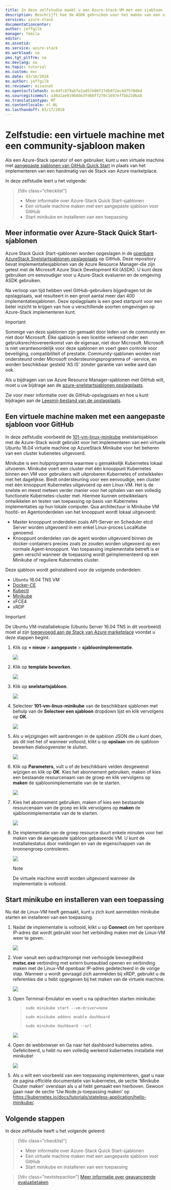 ```yaml
---
title: In deze zelfstudie maakt u een Azure-Stack-VM met een sjabloon | Microsoft Docs
description: Beschrijft hoe de ASDK gebruiken voor het maken van een virtuele machine met behulp van een sjabloon predfined en een aangepaste sjabloon GitHub.
services: azure-stack
documentationcenter: 
author: jeffgilb
manager: femila
editor: 
ms.assetid: 
ms.service: azure-stack
ms.workload: na
pms.tgt_pltfrm: na
ms.devlang: na
ms.topic: tutorial
ms.custom: mvc
ms.date: 03/16/2018
ms.author: jeffgilb
ms.reviewer: misainat
ms.openlocfilehash: ec44fc879abfe2a457e80f27db972ac4d7570dbd
ms.sourcegitcommit: a36a1ae91968de3fd68ff2f0c1697effbb210ba8
ms.translationtype: MT
ms.contentlocale: nl-NL
ms.lasthandoff: 03/17/2018
---
```

# <a name="tutorial-create-a-vm-using-a-community-template"></a>Zelfstudie: een virtuele machine met een community-sjabloon maken
Als een Azure-Stack operator of een gebruiker, kunt u een virtuele machine met [aangepaste sjablonen van GitHub Quick Start](https://github.com/Azure/AzureStack-QuickStart-Templates) in plaats van het implementeren van een handmatig van de Stack van Azure marketplace.

In deze zelfstudie leert u het volgende:

> [!div class="checklist"]
> * Meer informatie over Azure-Stack Quick Start-sjablonen 
> * Een virtuele machine maken met een aangepaste sjabloon voor GitHub
> * Start minikube en installeren van een toepassing

## <a name="learn-about-azure-stack-quickstart-templates"></a>Meer informatie over Azure-Stack Quick Start-sjablonen
Azure Stack Quick Start-sjablonen worden opgeslagen in de [openbare AzureStack Snelstartsjablonen opslagplaats](https://github.com/Azure/AzureStack-QuickStart-Templates) op GitHub. Deze repository bevat implementatiesjablonen van de Azure Resource Manager-die zijn getest met de Microsoft Azure Stack Development Kit (ASDK). U kunt deze gebruiken om eenvoudiger voor u Azure-Stack evalueren en de omgeving ASDK gebruiken. 

Na verloop van tijd hebben veel GitHub-gebruikers bijgedragen tot de opslagplaats, wat resulteert in een groot aantal meer dan 400 implementatiesjablonen. Deze opslagplaats is een goed startpunt voor een beter inzicht te krijgen van hoe u verschillende soorten omgevingen op Azure-Stack implementeren kunt. 

>[!IMPORTANT]
> Sommige van deze sjablonen zijn gemaakt door leden van de community en niet door Microsoft. Elke sjabloon is een licentie verleend onder een gebruiksrechtovereenkomst van de eigenaar, niet door Microsoft. Microsoft is niet verantwoordelijk voor deze sjablonen en voert geen controle voor beveiliging, compatibiliteit of prestatie. Community-sjablonen worden niet ondersteund onder Microsoft ondersteuningsprogramma of -service, en worden beschikbaar gesteld 'AS IS' zonder garantie van welke aard dan ook.

Als u bijdragen van uw Azure Resource Manager-sjablonen met GitHub wilt, moet u uw bijdrage aan de [azure-snelstartsjablonen opslagplaats](https://github.com/Azure/AzureStack-QuickStart-Templates).

Zie voor meer informatie over de GitHub-opslagplaats en hoe u kunt bijdragen aan de [Leesmij-bestand van de opslagplaats](https://github.com/Azure/AzureStack-QuickStart-Templates/blob/master/README.md). 


## <a name="create-a-vm-using-a-custom-github-template"></a>Een virtuele machine maken met een aangepaste sjabloon voor GitHub
In deze zelfstudie voorbeeld de [101-vm-linux-minikube](https://github.com/Azure/AzureStack-QuickStart-Templates/tree/master/101-vm-linux-minikube) snelstartsjabloon met de Azure-Stack wordt gebruikt voor het implementeren van een virtuele Ubuntu 16.04 virtuele machine op AzureStack Minikube voor het beheren van een cluster kubenetes uitgevoerd.

Minikube is een hulpprogramma waarmee u gemakkelijk Kubernetes lokaal uitvoeren. Minikube voert een cluster met één knooppunt Kubernetes binnen een VM voor gebruikers wilt uitproberen Kubernetes of ontwikkelen met het dagelijkse. Biedt ondersteuning voor een eenvoudige, een cluster met één knooppunt Kubernetes uitgevoerd op een Linux-VM. Het is de snelste en meest meteen verder manier voor het ophalen van een volledig functionele Kubernetes-cluster met. Hiermee kunnen ontwikkelaars ontwikkelen en testen van toepassing op basis van Kubernetes implementaties op hun lokale computer. Qua architectuur is Minikube VM hoofd- en Agentonderdelen van het knooppunt wordt lokaal uitgevoerd:
- Master knooppunt onderdelen zoals API-Server en Scheduler etcd Server worden uitgevoerd in een enkel Linux-proces LocalKube genoemd.
- Knooppunt onderdelen van de agent worden uitgevoerd binnen de docker-containers precies zoals ze zouden worden uitgevoerd op een normale Agent-knooppunt. Van toepassing implementatie betreft is er geen verschil wanneer de toepassing wordt geïmplementeerd op een Minikube of reguliere Kubernetes cluster.

Deze sjabloon wordt geïnstalleerd voor de volgende onderdelen:

- Ubuntu 16.04 TNS VM
- [Docker-CE](https://download.docker.com/linux/ubuntu) 
- [Kubectl](https://storage.googleapis.com/kubernetes-release/release/v1.8.0/bin/linux/amd64/kubectl)
- [Minikube](https://storage.googleapis.com/minikube/releases/latest/minikube-linux-amd64)
- xFCE4
- xRDP

> [!IMPORTANT]
> De Ubuntu VM-installatiekopie (Ubuntu Server 16.04 TNS in dit voorbeeld) moet al zijn [toegevoegd aan de Stack van Azure marketplace](asdk-marketplace-item.md) voordat u deze stappen begint.

1.  Klik op **+ nieuw** > **aangepaste** > **sjabloonimplementatie**.

    ![](media/asdk-create-vm-template/1.PNG) 

2. Klik op **template bewerken**.

   ![](media/asdk-create-vm-template/2.PNG) 

3.  Klik op **snelstartsjabloon**.

       ![](media/asdk-create-vm-template/3.PNG)

4. Selecteer **101-vm-linux-minikube** van de beschikbare sjablonen met behulp van de **Selecteer een sjabloon** dropdown lijst en klik vervolgens op **OK**.  

   ![](media/asdk-create-vm-template/4.PNG)

5. Als u wijzigingen wilt aanbrengen in de sjabloon JSON die u kunt doen, als dit niet het of wanneer voltooid, klikt u op **opslaan** om de sjabloon bewerken dialoogvenster te sluiten.

   ![](media/asdk-create-vm-template/5.PNG) 

6.  Klik op **Parameters**, vult u of de beschikbare velden desgewenst wijzigen en klik op **OK**. Kies het abonnement gebruiken, maken of kies een bestaande resourcenaam van de groep en klik vervolgens op **maken** de sjabloonimplementatie van de te starten.

       ![](media/asdk-create-vm-template/6.PNG)

7. Kies het abonnement gebruiken, maken of kies een bestaande resourcenaam van de groep en klik vervolgens op **maken** de sjabloonimplementatie van de te starten.

   ![](media/asdk-create-vm-template/7.PNG)

8. De implementatie van de groep resource duurt enkele minuten voor het maken van de aangepaste sjabloon gebaseerde VM. U kunt de installatiestatus door meldingen en van de eigenschappen van de bronnengroep controleren. 

   ![](media/asdk-create-vm-template/8.PNG)

   >[!NOTE]
   > De virtuele machine wordt worden uitgevoerd wanneer de implementatie is voltooid. 

## <a name="start-minikube-and-install-an-application"></a>Start minikube en installeren van een toepassing
Nu dat de Linux-VM heeft gemaakt, kunt u zich kunt aanmelden minikube starten en installeren van een toepassing. 

1. Nadat de implementatie is voltooid, klikt u op **Connect** om het openbare IP-adres dat wordt gebruikt voor het verbinding maken met de Linux-VM weer te geven. 

   ![](media/asdk-create-vm-template/9.PNG)

2. Voer vanuit een opdrachtprompt met verhoogde bevoegdheid **mstsc.exe** verbinding met extern bureaublad openen en verbinding maken met de Linux-VM openbaar IP-adres gedetecteerd in de vorige stap. Wanneer u wordt gevraagd zich aanmelden bij xRDP, gebruikt u de referenties die u hebt opgegeven bij het maken van de virtuele machine.

   ![](media/asdk-create-vm-template/10.PNG)

3. Open Terminal-Emulator en voert u na opdrachten starten minikube:

    >    `sudo minikube start --vm-driver=none`
    >   
    >    `sudo minikube addons enable dashboard`
    >    
    >    `sudo minikube dashboard --url`

   ![](media/asdk-create-vm-template/11.PNG)

4. Open de webbrowser en Ga naar het dashboard kubernetes adres. Gefeliciteerd, u hebt nu een volledig werkend kubernetes installatie met minikube!

   ![](media/asdk-create-vm-template/12.PNG)

5. Als u wilt een voorbeeld van een toepassing implementeren, gaat u naar de pagina officiële documentatie van kubernetes, de sectie 'Minikube Cluster maken' overslaan als u al hebt gemaakt een hierboven. Gewoon gaan naar de sectie 'Uw Node.js-toepassing maken' op https://kubernetes.io/docs/tutorials/stateless-application/hello-minikube/.

## <a name="next-steps"></a>Volgende stappen

In deze zelfstudie heeft u het volgende geleerd:

> [!div class="checklist"]
> * Meer informatie over Azure-Stack Quick Start-sjablonen 
> * Een virtuele machine maken met een aangepaste sjabloon voor GitHub
> * Start minikube en installeren van een toepassing


> [!div class="nextstepaction"]
> [Meer informatie over geavanceerde evaluatietaken](asdk-advanced-eval.md)